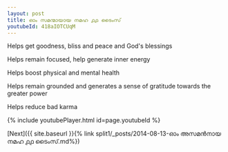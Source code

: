 ```yaml
---
layout: post
title: ഓം സമന്മായായ നമഹ ൧൧ ടൈംസ്
youtubeId: 418aIOTCUqM
---
```

 
 
Helps get goodness, bliss and peace and God's blessings
 
Helps remain focused, help generate inner energy 
 
Helps boost physical and mental health 
 
Helps remain grounded and generates a sense of gratitude towards the greater power 
 
Helps reduce bad karma
 
 
 
 


{% include youtubePlayer.html id=page.youtubeId %}
 
[Next]({{ site.baseurl }}{% link  split1/_posts/2014-08-13-ഓം അസമൻനായ നമഹ ൧൧ ടൈംസ്.md%})
 
